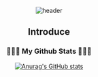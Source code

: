 <div align=center>
  
![header](https://capsule-render.vercel.app/api?type=waving&height=160&section=header&text=Hi!%20I'm%20Soyeon!&fontAlign=50&fontAlignY=70&fontSize=90)

## Introduce

<h3 align="center">👩🏻‍💻 My Github Stats 👩🏻‍💻</h3>
<div align="center">

[![Anurag's GitHub stats](https://github-readme-stats.vercel.app/api?username=ithinksoyeon&hide_title=true&show_icons=true&include_all_commits=true&disable_animations=true&theme=transparent)](https://github.com/anuraghazra/github-readme-stats)
</div>
